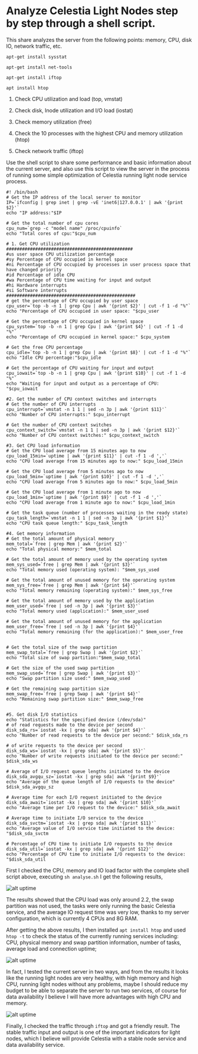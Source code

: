# Analyze Celestia Light Nodes step by step through a shell script.

This share analyzes the server from the following points: memory, CPU, disk IO, network traffic, etc.


```shell
apt-get install sysstat

apt-get install net-tools

apt-get install iftop

apt install htop
```

1. Check CPU utilization and load (top, vmstat)

2. Check disk, Inode utilization and I/O load (iostat)

3. Check memory utilization (free)

4. Check the 10 processes with the highest CPU and memory utilization (htop)

5. Check network traffic (iftop)

Use the shell script to share some performance and basic information about the current server, and also use this script to view the server in the process of running some simple optimization of Celestia running light node service process.


```shell
#! /bin/bash
# Get the IP address of the local server to monitor
IP=`ifconfig | grep inet | grep -vE 'inet6|127.0.0.1' | awk '{print $2}'`
echo "IP address:"$IP
 
# Get the total number of cpu cores
cpu_num=`grep -c "model name" /proc/cpuinfo`
echo "Total cores of cpu:"$cpu_num
 
# 1. Get CPU utilization
################################################
#us user space CPU utilization percentage
#sy Percentage of CPU occupied in kernel space
#ni Percentage of CPU occupied by processes in user process space that have changed priority
#id Percentage of idle CPU
#wa Percentage of CPU time waiting for input and output
#hi Hardware interrupts
#si Software interrupts
#################################################
# get the percentage of CPU occupied by user space
cpu_user=`top -b -n 1 | grep Cpu | awk '{print $2}' | cut -f 1 -d "%"`
echo "Percentage of CPU occupied in user space: "$cpu_user
 
# Get the percentage of CPU occupied in kernel space
cpu_system=`top -b -n 1 | grep Cpu | awk '{print $4}' | cut -f 1 -d "%"`
echo "Percentage of CPU occupied in kernel space:" $cpu_system
 
# Get the free CPU percentage
cpu_idle=`top -b -n 1 | grep Cpu | awk '{print $8}' | cut -f 1 -d "%"`
echo "Idle CPU percentage:"$cpu_idle
 
# Get the percentage of CPU waiting for input and output
cpu_iowait=`top -b -n 1 | grep Cpu | awk '{print $10}' | cut -f 1 -d "%"`
echo "Waiting for input and output as a percentage of CPU: "$cpu_iowait
 
#2. Get the number of CPU context switches and interrupts
# Get the number of CPU interrupts
cpu_interrupt=`vmstat -n 1 1 | sed -n 3p | awk '{print $11}'`
echo "Number of CPU interrupts:" $cpu_interrupt
 
# Get the number of CPU context switches
cpu_context_switch=`vmstat -n 1 1 | sed -n 3p | awk '{print $12}'`
echo "Number of CPU context switches:" $cpu_context_switch
 
#3. Get CPU load information
# Get the CPU load average from 15 minutes ago to now
cpu_load_15min=`uptime | awk '{print $11}' | cut -f 1 -d ','`
echo "CPU load average from 15 minutes ago to now:" $cpu_load_15min
 
# Get the CPU load average from 5 minutes ago to now
cpu_load_5min=`uptime | awk '{print $10}' | cut -f 1 -d ','`
echo "CPU load average from 5 minutes ago to now:" $cpu_load_5min
 
# Get the CPU load average from 1 minute ago to now
cpu_load_1min=`uptime | awk '{print $9}' | cut -f 1 -d ','`
echo "CPU load average from 1 minute ago to now:" $cpu_load_1min
 
# Get the task queue (number of processes waiting in the ready state)
cpu_task_length=`vmstat -n 1 1 | sed -n 3p | awk '{print $1}'`
echo "CPU task queue length:" $cpu_task_length
 
#4. Get memory information
# Get the total amount of physical memory
mem_total=`free | grep Mem | awk '{print $2}'`
echo "Total physical memory:" $mem_total
 
# Get the total amount of memory used by the operating system
mem_sys_used=`free | grep Mem | awk '{print $3}'`
echo "Total memory used (operating system): "$mem_sys_used
 
# Get the total amount of unused memory for the operating system
mem_sys_free=`free | grep Mem | awk '{print $4}'`
echo "Total memory remaining (operating system):" $mem_sys_free
 
# Get the total amount of memory used by the application
mem_user_used=`free | sed -n 3p | awk '{print $3}'`
echo "Total memory used (application):" $mem_user_used
 
# Get the total amount of unused memory for the application
mem_user_free=`free | sed -n 3p | awk '{print $4}'`
echo "Total memory remaining (for the application):" $mem_user_free
 
 
# Get the total size of the swap partition
mem_swap_total=`free | grep Swap | awk '{print $2}'`
echo "Total size of swap partition:"$mem_swap_total
 
# Get the size of the used swap partition
mem_swap_used=`free | grep Swap | awk '{print $3}'`
echo "Swap partition size used:" $mem_swap_used
 
# Get the remaining swap partition size
mem_swap_free=`free | grep Swap | awk '{print $4}'`
echo "Remaining swap partition size:" $mem_swap_free
 

#5. Get disk I/O statistics
echo "Statistics for the specified device (/dev/sda)"
# of read requests made to the device per second
disk_sda_rs=`iostat -kx | grep sda| awk '{print $4}'`
echo "Number of read requests to the device per second:" $disk_sda_rs
 
# of write requests to the device per second
disk_sda_ws=`iostat -kx | grep sda| awk '{print $5}'`
echo "Number of write requests initiated to the device per second:" $disk_sda_ws
 
# Average of I/O request queue lengths initiated to the device
disk_sda_avgqu_sz=`iostat -kx | grep sda| awk '{print $9}'`
echo "Average of the queue length of I/O requests to the device" $disk_sda_avgqu_sz
 
# Average time for each I/O request initiated to the device
disk_sda_await=`iostat -kx | grep sda| awk '{print $10}'`
echo "Average time per I/O request to the device:" $disk_sda_await
 
# Average time to initiate I/O service to the device
disk_sda_svctm=`iostat -kx | grep sda| awk '{print $11}'`
echo "Average value of I/O service time initiated to the device: "$disk_sda_svctm
 
# Percentage of CPU time to initiate I/O requests to the device
disk_sda_util=`iostat -kx | grep sda| awk '{print $12}'`
echo "Percentage of CPU time to initiate I/O requests to the device: "$disk_sda_util
```


First I checked the CPU, memory and IO load factor with the complete shell script above, executing `sh analyse.sh`
I get the following results,


![alt uptime](https://github.com/icphoto/celestia_node_analyse/blob/main/shell-cpu.png?raw=true)

The results showed that the CPU load was only around 2.2, the swap partition was not used, the tasks were only running the basic Celestia service, and the average IO request time was very low, thanks to my server configuration, which is currently 4 CPUs and 8G RAM.

After getting the above results, I then installed `apt install htop` and used `htop -t` to check the status of the currently running services including: CPU, physical memory and swap partition information, number of tasks, average load and connection uptime;

![alt uptime](https://github.com/icphoto/celestia_node_analyse/blob/main/htop.png?raw=true)

In fact, I tested the current server in two ways, and from the results it looks like the running light nodes are very healthy, with high memory and high CPU, running light nodes without any problems, maybe I should reduce my budget to be able to separate the server to run two services, of course for data availability I believe I will have more advantages with high CPU and memory.

![alt uptime](https://github.com/icphoto/celestia_node_analyse/blob/main/iftop.png?raw=true)

Finally, I checked the traffic through `iftop` and got a friendly result. The stable traffic input and output is one of the important indicators for light nodes, which I believe will provide Celestia with a stable node service and data availability service.
